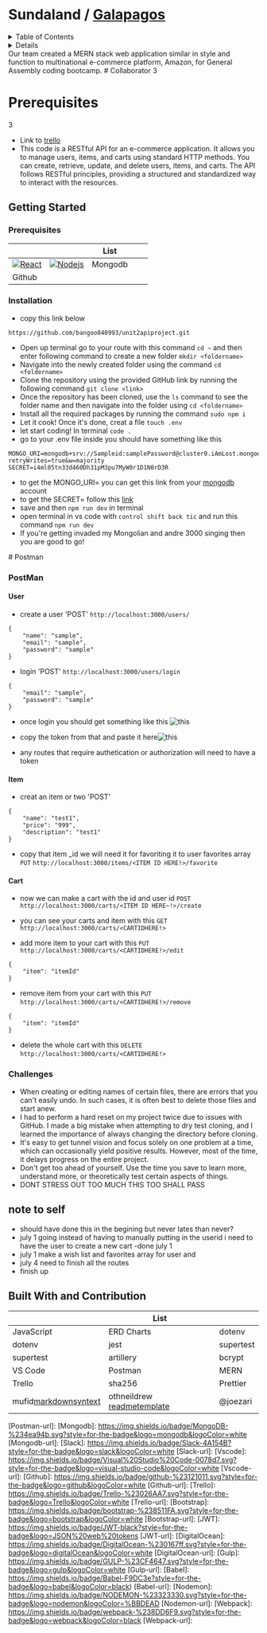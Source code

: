 # Sundaland / [Galapagos](placeHolderForLiveDeploymentPage)

<details>
  <summary>Table of Contents</summary>
  <ol>
    <li>
      <a href="#about-the-project">About The Project</a>
      <ul>
        <li><a href="#Purpose">Purpose</a></li>
        <li><a href="#Contributor">Contributor</a></li>
        <li><a href="#Prerequisites">Prerequisites</a></li>
      </ul>
    </li>
    <li>
      <a href="#getting-started">Getting Started</a>
      <ul>
        <li><a href="#prerequisites">Prerequisites</a></li>
        <li><a href="#installation">Installation</a></li>
        <li><a href="#PostMan">Postman</a></li>
      </ul>
    </li>
    <li><a href="#challenges">challenges</a></li>
    <li><a href="#note-to-self">note to self</a></li>
    <li><a href="#Built-With-and-Contribution">built with and contribution</a></li>
  </ol>
</details>
<details>
# [Purpose]
</details>
 Our team created a MERN stack web application similar in style and function to multinational e-commerce platform, Amazon, for General Assembly coding bootcamp. 
# Collaborator
3

# Prerequisites
3

-   Link to [trello](https://trello.com/invite/b/ieQ1mtcf/ATTIface979797e68de5cf0f94b9bc46405cE4727943/pack-opening)
-   This code is a RESTful API for an e-commerce application. It allows you to manage users, items, and carts using standard HTTP methods. You can create, retrieve, update, and delete users, items, and carts. The API follows RESTful principles, providing a structured and standardized way to interact with the resources.

## Getting Started

### Prerequisites

|         |         | List    |         |         |
| ------- | ------- | ------- | ------- | ------- |
| [![React][React.js]][React-url] | [![Nodejs][Node.js]][Node-url] | Mongodb |
| Github  |         |         |         |         |

### Installation

-   copy this link below
<pre><code>https://github.com/bangoo040993/unit2apiproject.git</code></pre>
-   Open up terminal go to your route with this command `cd ~` and then enter following command to create a new folder `mkdir <foldername>`
-   Navigate into the newly created folder using the command `cd <foldername>`
-   Clone the repository using the provided GitHub link by running the following command `git clone <link>`
-   Once the repository has been cloned, use the `ls` command to see the folder name and then navigate into the folder using `cd <foldername>`
-   Install all the required packages by running the command `sudo npm i`
-   Let it cook! Once it's done, creat a file `touch .env`
-   let start coding! In terminal `code .`
-   go to your .env file inside you should have something like this
<pre><code>MONGO_URI=mongodb+srv://Sampleid:samplePassword@cluster0.iAmLost.mongodb.net/samplecluster?retryWrites=true&w=majority
SECRET=i4ml05tn33d460Dh31pM3pu7MyW0r1D1N0rD3R</code></pre>
-   to get the MONGO_URI= you can get this link from your [mongodb](https://www.mongodb.com/) account
-   to get the SECRET= follow this [link](https://emn178.github.io/online-tools/sha256.html)
-   save and then `npm run dev` in terminal
-   open terminal in vs code with `control shift back tic` and run this command `npm run dev`
-   If you're getting invaded my Mongolian and andre 3000 singing then you are good to go!
<PostMan>
# Postman
</PostMan>

### PostMan

#### User
-   create a user 'POST' `http://localhost:3000/users/`
<pre><code>{
    "name": "sample",
    "email": "sample",
    "password": "sample"
}</code></pre>
-   login 'POST' `http://localhost:3000/users/login`
 <pre><code>{
    "email": "sample",
    "password": "sample"
}</code></pre>
-   once login you should get something like this ![this](https://i.imgur.com/OEnOoyv.png)
   
-   copy the token from that and paste it here![this](https://i.imgur.com/4cdS0rK.png)

-   any routes that require authetication or authorization will need to have a token 
####
#### Item
-   creat an item or two 'POST'
 <pre><code>{
    "name": "test1",
    "price": "999",
    "description": "test1"
}</code></pre>

-   copy that item _id we will need it for favoriting it to user favorites array `PUT` `http://localhost:3000/items/<ITEM ID HERE!>/favorite`
####
#### Cart
-   now we can make a cart with the id and user id `POST` `http://localhost:3000/carts/<ITEM ID HERE~!>/create`

-   you can see your carts and item with this `GET` `http://localhost:3000/carts/<CARTIDHERE!>`

-   add more item to your cart with this `PUT` `http://localhost:3000/carts/<CARTIDHERE!>/edit`
<pre><code>{
    "item": "itemId"
}</code></pre>
-   remove item from your cart with this `PUT` `http://localhost:3000/carts/<CARTIDHERE!>/remove`
<pre><code>{
    "item": "itemId"
}</code></pre>
-   delete the whole cart with this `DELETE` `http://localhost:3000/carts/<CARTIDHERE!>`
### Challenges

-   When creating or editing names of certain files, there are errors that you can't easily undo. In such cases, it is often best to delete those files and start anew.
-   I had to perform a hard reset on my project twice due to issues with GitHub. I made a big mistake when attempting to dry test cloning, and I learned the importance of always changing the directory before cloning.
-   It's easy to get tunnel vision and focus solely on one problem at a time, which can occasionally yield positive results. However, most of the time, it delays progress on the entire project.
-   Don't get too ahead of yourself. Use the time you save to learn more, understand more, or theoretically test certain aspects of things.
-   DONT STRESS OUT TOO MUCH THIS TOO SHALL PASS
## note to self

-   should have done this in the begining but never lates than never?
-   july 1 going instead of having to manually putting in the userid i need to have the user to create a new cart -done july 1
-   july 1 make a wish list and favorites array for user and
-   july 4 need to finish all the routes
-   finish up

## Built With and Contribution

|                                                       | List                                                                                                |           |
| ----------------------------------------------------- | --------------------------------------------------------------------------------------------------- | --------- |
| JavaScript                                            | ERD Charts                                                                                          | dotenv    |
| dotenv                                                | jest                                                                                                | supertest |
| supertest                                             | artillery                                                                                           | bcrypt    |
| VS Code                                               | Postman                                                                                             | MERN      |
| Trello                                                | sha256                                                                                              | Prettier  |
| mufid[markdownsyntext](https://gist.github.com/mufid) | othneildrew [readmetemplate](https://github.com/othneildrew/Best-README-Template#about-the-project) |@joezari           |

<!-- add more
|                |                 |                 |
-->
[React.js]: https://img.shields.io/badge/React-20232A?style=for-the-badge&logo=react&logoColor=61DAFB
[React-url]: https://reactjs.org/
[Node.js]: https://img.shields.io/badge/Node.js-43853D?style=for-the-badge&logo=node.js&logoColor=white
[Node-url]: https://nodejs.org/en/
[Express]: https://img.shields.io/badge/Express.js-404D59?style=for-the-badge
[Express-url]: https://expressjs.com/
[Postman]: https://img.shields.io/badge/Postman-FF6C37?style=for-the-badge&logo=postman&logoColor=white
[Postman-url]: 
[Mongodb]: https://img.shields.io/badge/MongoDB-%234ea94b.svg?style=for-the-badge&logo=mongodb&logoColor=white
[Mongodb-url]: 
[Slack]: https://img.shields.io/badge/Slack-4A154B?style=for-the-badge&logo=slack&logoColor=white
[Slack-url]: 
[Vscode]: https://img.shields.io/badge/Visual%20Studio%20Code-0078d7.svg?style=for-the-badge&logo=visual-studio-code&logoColor=white
[Vscode-url]: 
[Github]: https://img.shields.io/badge/github-%23121011.svg?style=for-the-badge&logo=github&logoColor=white
[Github-url]: 
[Trello]: https://img.shields.io/badge/Trello-%23026AA7.svg?style=for-the-badge&logo=Trello&logoColor=white
[Trello-url]: 
[Bootstrap]: https://img.shields.io/badge/bootstrap-%238511FA.svg?style=for-the-badge&logo=bootstrap&logoColor=white
[Bootstrap-url]: 
[JWT]: https://img.shields.io/badge/JWT-black?style=for-the-badge&logo=JSON%20web%20tokens
[JWT-url]: 
[DigitalOcean]: https://img.shields.io/badge/DigitalOcean-%230167ff.svg?style=for-the-badge&logo=digitalOcean&logoColor=white
[DigitalOcean-url]: 
[Gulp]: https://img.shields.io/badge/GULP-%23CF4647.svg?style=for-the-badge&logo=gulp&logoColor=white 
[Gulp-url]: 
[Babel]: https://img.shields.io/badge/Babel-F9DC3e?style=for-the-badge&logo=babel&logoColor=black)
[Babel-url]: 
[Nodemon]: https://img.shields.io/badge/NODEMON-%23323330.svg?style=for-the-badge&logo=nodemon&logoColor=%BBDEAD
[Nodemon-url]:
[Webpack]: https://img.shields.io/badge/webpack-%238DD6F9.svg?style=for-the-badge&logo=webpack&logoColor=black
[Webpack-url]: